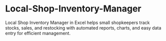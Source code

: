 # Local-Shop-Inventory-Manager
Local Shop Inventory Manager in Excel helps small shopkeepers track stocks, sales, and restocking with automated reports, charts, and easy data entry for efficient management.

